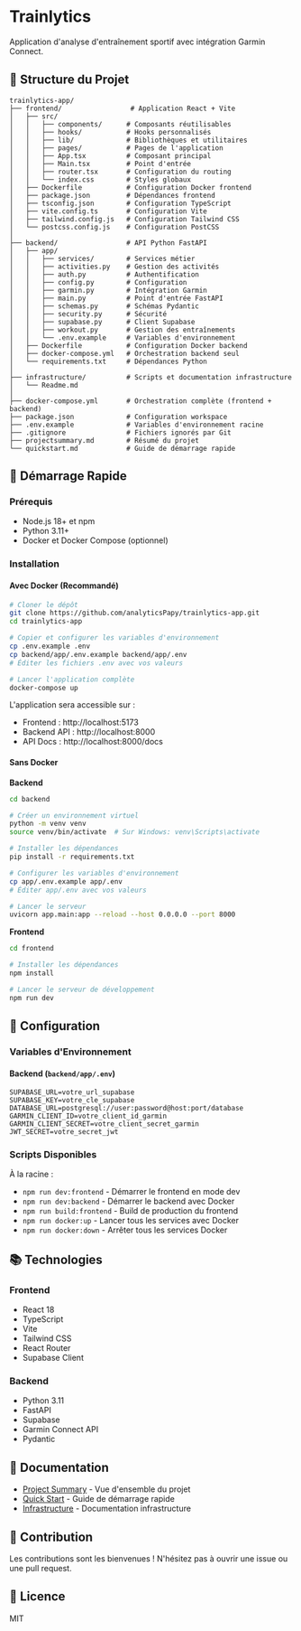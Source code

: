 # Trainlytics

Application d'analyse d'entraînement sportif avec intégration Garmin Connect.

## 📁 Structure du Projet

```
trainlytics-app/
├── frontend/                 # Application React + Vite
│   ├── src/
│   │   ├── components/      # Composants réutilisables
│   │   ├── hooks/           # Hooks personnalisés
│   │   ├── lib/             # Bibliothèques et utilitaires
│   │   ├── pages/           # Pages de l'application
│   │   ├── App.tsx          # Composant principal
│   │   ├── Main.tsx         # Point d'entrée
│   │   ├── router.tsx       # Configuration du routing
│   │   └── index.css        # Styles globaux
│   ├── Dockerfile           # Configuration Docker frontend
│   ├── package.json         # Dépendances frontend
│   ├── tsconfig.json        # Configuration TypeScript
│   ├── vite.config.ts       # Configuration Vite
│   ├── tailwind.config.js   # Configuration Tailwind CSS
│   └── postcss.config.js    # Configuration PostCSS
│
├── backend/                 # API Python FastAPI
│   ├── app/
│   │   ├── services/        # Services métier
│   │   ├── activities.py    # Gestion des activités
│   │   ├── auth.py          # Authentification
│   │   ├── config.py        # Configuration
│   │   ├── garmin.py        # Intégration Garmin
│   │   ├── main.py          # Point d'entrée FastAPI
│   │   ├── schemas.py       # Schémas Pydantic
│   │   ├── security.py      # Sécurité
│   │   ├── supabase.py      # Client Supabase
│   │   ├── workout.py       # Gestion des entraînements
│   │   └── .env.example     # Variables d'environnement
│   ├── Dockerfile           # Configuration Docker backend
│   ├── docker-compose.yml   # Orchestration backend seul
│   └── requirements.txt     # Dépendances Python
│
├── infrastructure/          # Scripts et documentation infrastructure
│   └── Readme.md
│
├── docker-compose.yml       # Orchestration complète (frontend + backend)
├── package.json             # Configuration workspace
├── .env.example             # Variables d'environnement racine
├── .gitignore               # Fichiers ignorés par Git
├── projectsummary.md        # Résumé du projet
└── quickstart.md            # Guide de démarrage rapide

```

## 🚀 Démarrage Rapide

### Prérequis

- Node.js 18+ et npm
- Python 3.11+
- Docker et Docker Compose (optionnel)

### Installation

#### Avec Docker (Recommandé)

```bash
# Cloner le dépôt
git clone https://github.com/analyticsPapy/trainlytics-app.git
cd trainlytics-app

# Copier et configurer les variables d'environnement
cp .env.example .env
cp backend/app/.env.example backend/app/.env
# Éditer les fichiers .env avec vos valeurs

# Lancer l'application complète
docker-compose up
```

L'application sera accessible sur :
- Frontend : http://localhost:5173
- Backend API : http://localhost:8000
- API Docs : http://localhost:8000/docs

#### Sans Docker

**Backend**

```bash
cd backend

# Créer un environnement virtuel
python -m venv venv
source venv/bin/activate  # Sur Windows: venv\Scripts\activate

# Installer les dépendances
pip install -r requirements.txt

# Configurer les variables d'environnement
cp app/.env.example app/.env
# Éditer app/.env avec vos valeurs

# Lancer le serveur
uvicorn app.main:app --reload --host 0.0.0.0 --port 8000
```

**Frontend**

```bash
cd frontend

# Installer les dépendances
npm install

# Lancer le serveur de développement
npm run dev
```

## 🔧 Configuration

### Variables d'Environnement

#### Backend (`backend/app/.env`)

```env
SUPABASE_URL=votre_url_supabase
SUPABASE_KEY=votre_cle_supabase
DATABASE_URL=postgresql://user:password@host:port/database
GARMIN_CLIENT_ID=votre_client_id_garmin
GARMIN_CLIENT_SECRET=votre_client_secret_garmin
JWT_SECRET=votre_secret_jwt
```

### Scripts Disponibles

À la racine :
- `npm run dev:frontend` - Démarrer le frontend en mode dev
- `npm run dev:backend` - Démarrer le backend avec Docker
- `npm run build:frontend` - Build de production du frontend
- `npm run docker:up` - Lancer tous les services avec Docker
- `npm run docker:down` - Arrêter tous les services Docker

## 📚 Technologies

### Frontend
- React 18
- TypeScript
- Vite
- Tailwind CSS
- React Router
- Supabase Client

### Backend
- Python 3.11
- FastAPI
- Supabase
- Garmin Connect API
- Pydantic

## 📖 Documentation

- [Project Summary](./projectsummary.md) - Vue d'ensemble du projet
- [Quick Start](./quickstart.md) - Guide de démarrage rapide
- [Infrastructure](./infrastructure/Readme.md) - Documentation infrastructure

## 🤝 Contribution

Les contributions sont les bienvenues ! N'hésitez pas à ouvrir une issue ou une pull request.

## 📝 Licence

MIT
